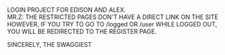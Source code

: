 LOGIN PROJECT FOR EDISON AND ALEX. <br>
MR.Z: THE RESTRICTED PAGES DON'T HAVE A DIRECT LINK ON THE SITE
HOWEVER, IF YOU TRY TO GO TO /logged OR /user WHILE LOGGED OUT, 
YOU WILL BE REDIRECTED TO THE REGISTER PAGE. 

SINCERELY, THE SWAGGIEST 
